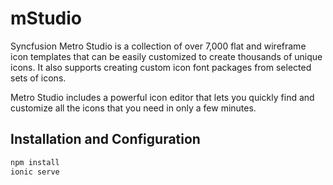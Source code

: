 
# mStudio

Syncfusion Metro Studio is a collection of over 7,000 flat and wireframe icon templates that can be easily customized to create thousands of unique icons. It also supports creating custom icon font packages from selected sets of icons.

Metro Studio includes a powerful icon editor that lets you quickly find and customize all the icons that you need in only a few minutes.


## Installation and Configuration

```sh
npm install
ionic serve
```